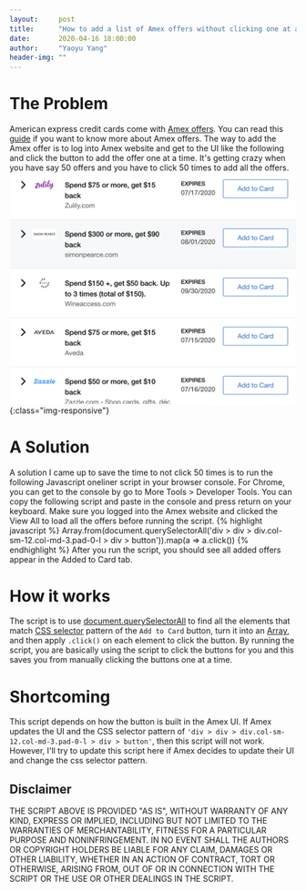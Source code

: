 ```yaml
---
layout:     post
title:      "How to add a list of Amex offers without clicking one at a time?"
date:       2020-04-16 18:00:00
author:     "Yaoyu Yang"
header-img: ""
---
```


# The Problem
American express credit cards come with [Amex offers](https://www.amexoffers.com/). You can read this [guide](https://thepointsguy.com/guide/ultimate-guide-to-amex-offers/) if you want to know more about Amex offers. The way to add the Amex offer is to log into Amex website and get to the UI like the following and click the button to add the offer one at a time. It's getting crazy when you have say 50 offers and you have to click 50 times to add all the offers.
![amex_offer](/images/blog/amex_offer.png){:class="img-responsive"}
# A Solution
A solution I came up to save the time to not click 50 times is to run the following Javascript oneliner script in your browser console. For Chrome, you can get to the console by go to More Tools > Developer Tools. You can copy the following script and paste in the console and press return on your keyboard. Make sure you logged into the Amex website and clicked the View All to load all the offers before running the script.
{% highlight javascript %}
Array.from(document.querySelectorAll('div > div > div.col-sm-12.col-md-3.pad-0-l > div > button')).map(a => a.click())
{% endhighlight %}
After you run the script, you should see all added offers appear in the Added to Card tab.
# How it works
The script is to use [document.querySelectorAll](https://developer.mozilla.org/en-US/docs/Web/API/Document/querySelectorAll) to find all the elements that match [CSS selector](https://www.w3schools.com/css/css_selectors.asp) pattern of the `Add to Card` button, turn it into an [Array](https://developer.mozilla.org/en-US/docs/Glossary/array), and then apply `.click()` on each element to click the button. By running the script, you are basically using the script to click the buttons for you and this saves you from manually clicking the buttons one at a time.
# Shortcoming
This script depends on how the button is built in the Amex UI. If Amex updates the UI and the CSS selector pattern of `'div > div > div.col-sm-12.col-md-3.pad-0-l > div > button'`, then this script will not work. However, I'll try to update this script here if Amex decides to update their UI and change the css selector pattern.

## Disclaimer
THE SCRIPT ABOVE IS PROVIDED "AS IS", WITHOUT WARRANTY OF ANY KIND, EXPRESS OR IMPLIED, INCLUDING BUT NOT LIMITED TO THE WARRANTIES OF MERCHANTABILITY, FITNESS FOR A PARTICULAR PURPOSE AND NONINFRINGEMENT. IN NO EVENT SHALL THE AUTHORS OR COPYRIGHT HOLDERS BE LIABLE FOR ANY CLAIM, DAMAGES OR OTHER LIABILITY, WHETHER IN AN ACTION OF CONTRACT, TORT OR OTHERWISE, ARISING FROM, OUT OF OR IN CONNECTION WITH THE SCRIPT OR THE USE OR OTHER DEALINGS IN THE SCRIPT.

